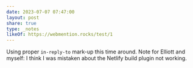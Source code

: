 ```yaml
---
date: 2023-07-07 07:47:00
layout: post
share: true
type: _notes
likeOf: https://webmention.rocks/test/1
---
```

Using proper `in-reply-to` mark-up this time around. Note for Elliott and myself: I think I was mistaken about the Netlify build plugin not working.